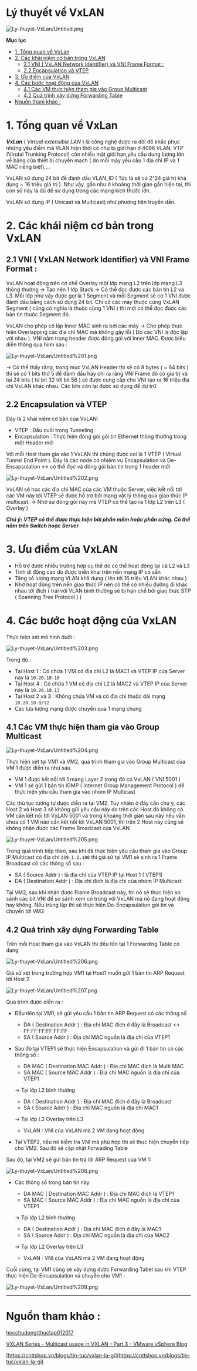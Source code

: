 # Lý thuyết về VxLAN

![Ly-thuyet-VxLan/Untitled.png](Ly-thuyet-VxLan/Untitled.png)

**Mục lục**
- [1. Tổng quan về VxLan](#1-tổng-quan-về-vxlan)
- [2. Các khái niệm cơ bản trong VxLAN](#2-các-khái-niệm-cơ-bản-trong-vxlan)
  - [2.1 VNI ( VxLAN Network Identifier) và VNI Frame Format :](#21-vni--vxlan-network-identifier-và-vni-frame-format-)
  - [2.2 Encapsulation và VTEP](#22-encapsulation-và-vtep)
- [3. Ưu điểm của VxLAN](#3-ưu-điểm-của-vxlan)
- [4. Các bước hoạt động của VxLAN](#4-các-bước-hoạt-động-của-vxlan)
  - [4.1 Các VM thực hiện tham gia vào Group Multicast](#41-các-vm-thực-hiện-tham-gia-vào-group-multicast)
  - [4.2 Quá trình xây dựng Forwarding Table](#42-quá-trình-xây-dựng-forwarding-table)
- [Nguồn tham khảo :](#nguồn-tham-khảo-)

# 1. Tổng quan về VxLan

***VxLan*** ( *Virtual extensible LAN* ) là công nghệ được ra đời để khắc phục những yếu điểm mà VLAN hiện thời có như bị giới hạn ở 4096 VLAN, VTP (Virutal Trunking Protocol) còn nhiều mặt giới hạn,yêu cầu dung lượng lớn về bảng của thiết bị chuyển mạch ( do mỗi máy yêu cầu 1 địa chỉ IP và 1 MAC riêng biệt),...

VxLAN sử dụng 24 bit để đánh dấu VLAN_ID ( Tức là sẽ có 2^24 giá trị khả dụng  ~ 16 triệu giá trị ). Như vậy, gần như ở khoảng thời gian gần hiện tại, thì con số này là đủ để sử dụng trong các mạng kích thước lớn.

VxLAN sử dụng IP ( Unicast và Multicast) như phương tiện truyền dẫn.

# 2. Các khái niệm cơ bản trong VxLAN

## 2.1 VNI ( VxLAN Network Identifier) và VNI Frame Format :

VxLAN hoạt động trên cơ chế Overlay một lớp mạng L2 trên lớp mạng L3 thông thường → Tạo nên 1 lớp Stack → Có thể đọc được các bản tin L2 và L3. Mỗi lớp như vậy được gọi là 1 Segment và mỗi Segment sẽ có 1 VNI được đánh dấu bằng cách sử dụng 24 bit. Chỉ có các máy thuộc cùng VxLAN Segment ( cũng có nghĩa là thuộc cùng 1 VNI ) thì mới có thể đọc được các bản tin thuộc Segment đó.

VxLAN cho phép cô lập Inner MAC sinh ra bởi các máy → Cho phép thực hiện Overlapping các địa chỉ MAC mà không gây lỗi ( Do các VNI là độc lập với nhau ). VNI nằm trong header được đóng gói với Inner MAC. Được biểu diễn thông qua hình sau :

![Ly-thuyet-VxLan/Untitled%201.png](Ly-thuyet-VxLan/Untitled%201.png)

→ Có thể thấy rằng, trong mục VxLAN Header thì sẽ có 8 bytes ( ~ 64 bits ) thì sẽ có 1 bits thứ 5 để đánh dấu hay chỉ ra rằng VNI Frame đó có gía trị và tại 24 bits ( từ bit 32 tới bit 56 ) sẽ được cung cấp cho VNI tạo ra 16 triệu địa chỉ VxLAN khác nhau. Các bits còn lại được sử dụng để dự trữ

## 2.2 Encapsulation và VTEP

Đây là 2 khái niệm cơ bản của VxLAN:

- VTEP : Đầu cuối trong Tunneling
- Encapsulation : Thực hiện đóng gói gói tin Ethernet thông thường trong một Header mới

Với mỗi Host tham gia vào 1 VxLAN thì chúng được coi là 1 VTEP ( Virtual Tunnel End Point ). Đây là các node có nhiệm vụ Encapsulation và De-Encapsulation ↔ có thể đọc và đóng gói bản tin trong 1 header mới 

![Ly-thuyet-VxLan/Untitled%202.png](Ly-thuyet-VxLan/Untitled%202.png)

VxLAN sẽ học các địa chỉ MAC của các VM thuộc Server, việc kết nối tới các VM này tới VTEP sẽ được hỗ trợ bởi mạng vật lý thông qua giao thức IP multicast. → Nhờ sự đóng gói này mà VTEP có thể tạo ra 1 lớp L2 trên L3 ( Overlay ) 

***Chú ý: VTEP có thể được thực hiện bởi phần mềm hoặc phần cứng. Có thể nằm trên Switch hoặc Server***

# 3. Ưu điểm của VxLAN

- Hỗ trợ được nhiều trường hợp cụ thể do có thể hoạt động tại cả L2 và L3
- Tính di động cao do được triển khai trên nền mạng IP có sẵn
- Tăng số lượng mạng VLAN khả dụng ( lên tới 16 triệu VLAN khác nhau )
- Nhờ hoạt động trên nền giao thức IP nên có thể có nhiều đường đi khác nhau tới đích ( trái với VLAN bình thường sẽ bị hạn chế bởi giao thức STP ( Spanning Tree Protocol ) )

# 4. Các bước hoạt động của VxLAN

Thực hiện xét mô hình dưới :

![Ly-thuyet-VxLan/Untitled%203.png](Ly-thuyet-VxLan/Untitled%203.png)

Trong đó : 

- Tại Host 1 : Có chứa 1 VM có địa chỉ L2 là MAC1 và VTEP IP của Server này là `10.20.10.10`
- Tại Host 4 : Có chứa 1 VM có địa chỉ L2 là MAC2 và VTEP IP của Server này là `10.20.10.13`
- Tại Host 2 và 3 : Không chứa VM và có địa chỉ thuộc dải mạng `10.20.10.0/12`
- Các lưu lượng mạng được chuyển qua 1 mạng chung

## 4.1 Các VM thực hiện tham gia vào Group Multicast

![Ly-thuyet-VxLan/Untitled%204.png](Ly-thuyet-VxLan/Untitled%204.png)

Thực hiện xét tại VM1 và VM2, quá trình tham gia vào Group Multicast của VM 1 được diễn ra như sau 

- VM 1 được kết nối tới 1 mạng Layer 2  trong đó có VxLAN ( VNI 5001 )
- VM 1 sẽ gửi 1 bản tin IGMP ( Internet Group Management Protocol ) để thực hiện yêu cầu tham gia vào nhóm IP Multicast

Các thủ tục tương tự được diễn ra tại VM2. Tuy nhiên ở đây cần chú ý, các Host 2 và Host 3 sẽ không gửi yêu cầu này do trên các Host đó không có VM cần kết nối tới VxLAN 5001 và trong khoảng thời gian sau này nếu vẫn chưa có 1 VM nào cần kết nối tới VxLAN 5001, thì trên 2 Host này cũng sẽ không nhận được các Frame Broadcast của VxLAN

![Ly-thuyet-VxLan/Untitled%205.png](Ly-thuyet-VxLan/Untitled%205.png)

Trong quá trình tiếp theo, sau khi đã thực hiện yêu cầu tham gia vào Group IP Multicast có địa chỉ `239.1.1.100` thì giả sử tại VM1 sẽ sinh ra 1 Frame Broadcast có các thông số sau :

- SA ( Source Addr ) : là địa chỉ của VTEP IP tại Host 1 ( VTEP1)
- DA ( Destination Addr ) : Địa chỉ đích là địa chỉ của nhóm IP Multicast

Tại VM2, sau khi nhận được Frame Broadcast này, thì nó sẽ thực hiện so sánh các bit VNI để so sánh xem có trùng với VxLAN mà nó đang hoạt động hay không. Nếu trùng lặp thì sẽ thực hiện De-Encapsulation gói tin và chuyển tới VM2

## 4.2 Quá trình xây dựng Forwarding Table

Trên mỗi Host tham gia vào VxLAN thì đều tồn tại 1 Forwarding Table có dạng 

![Ly-thuyet-VxLan/Untitled%206.png](Ly-thuyet-VxLan/Untitled%206.png)

Giả sử xét trong trường hợp VM1 tại Host1 muốn gửi 1 bản tin ARP Request tới Host 2

![Ly-thuyet-VxLan/Untitled%207.png](Ly-thuyet-VxLan/Untitled%207.png)

Quá trình được diễn ra :

- Đầu tiên tại VM1, sẽ gửi yêu cầu 1 bản tin ARP Request có các thông số
    - DA ( Destination Addr ) : Địa chỉ MAC đích ở đây là Broadcast ↔ FF:FF:FF:FF:FF:FF
    - SA ( Source Addr ) : Địa chỉ MAC nguồn là địa chỉ của VTEP1
- Sau đó tại VTEP1 sẽ thực hiện Encapsulation và gửi đi 1 bản tin có các thông số :
    - DA MAC ( Destination MAC Addr ) : Địa chỉ MAC đích là Multi MAC
    - SA MAC ( Source MAC Addr ) : Địa chỉ MAC nguồn là địa chỉ của VTEP1

     → Tại lớp L2 bình thường

    - DA ( Destination Addr ) : Địa chỉ MAC đích ở đây là Broadcast
    - SA ( Source Addr ) : Địa chỉ MAC nguồn là địa chỉ MAC1

    → Tại lớp L2 Overlay trên L3

    - VxLAN : VNI của VxLAN mà 2 VM đang hoạt động
- Tại VTEP2, nếu nó kiểm tra VNI mà phù hợp thì sẽ thực hiện chuyển tiếp cho VM2. Sau đó sẽ cập nhật Forwading Table

Sau đó, tại VM2 sẽ gửi bản tin trả lời ARP Request của VM 1:

![Ly-thuyet-VxLan/Untitled%208.png](Ly-thuyet-VxLan/Untitled%208.png)

- Các thông số trong bản tin này
    - DA MAC ( Destination MAC Addr ) : Địa chỉ MAC đích là VTEP1
    - SA MAC ( Source MAC Addr ) : Địa chỉ MAC nguồn là địa chỉ của VTEP1

     → Tại lớp L2 bình thường

    - DA ( Destination Addr ) : Địa chỉ MAC đích ở đây là MAC1
    - SA ( Source Addr ) : Địa chỉ MAC nguồn là địa chỉ của MAC2

    → Tại lớp L2 Overlay trên L3

    - VxLAN : VNI của VxLAN mà 2 VM đang hoạt động

Cuối cùng, tại VM1 cũng sẽ xây dựng được Forwarding Tabel sau khi VTEP thực hiện De-Encapsulation và chuyển cho VM1 :

![Ly-thuyet-VxLan/Untitled%209.png](Ly-thuyet-VxLan/Untitled%209.png)

---

# Nguồn tham khảo :

[hocchudong/thuctap012017](https://github.com/hocchudong/thuctap012017/blob/master/TamNT/Virtualization/docs/4.Tim_hieu_VXLAN.md#1.3)

[VXLAN Series - Multicast usage in VXLAN - Part 3 - VMware vSphere Blog](https://blogs.vmware.com/vsphere/2013/05/vxlan-series-multicast-usage-in-vxlan-part-3.html)

[https://cnttshop.vn/blogs/tin-tuc/vxlan-la-gi](https://cnttshop.vn/blogs/tin-tuc/vxlan-la-gi)
